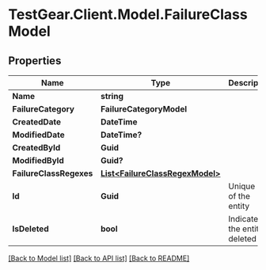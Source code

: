 # TestGear.Client.Model.FailureClassModel

## Properties

Name | Type | Description | Notes
------------ | ------------- | ------------- | -------------
**Name** | **string** |  | [optional] 
**FailureCategory** | **FailureCategoryModel** |  | [optional] 
**CreatedDate** | **DateTime** |  | [optional] 
**ModifiedDate** | **DateTime?** |  | [optional] 
**CreatedById** | **Guid** |  | [optional] 
**ModifiedById** | **Guid?** |  | [optional] 
**FailureClassRegexes** | [**List&lt;FailureClassRegexModel&gt;**](FailureClassRegexModel.md) |  | [optional] 
**Id** | **Guid** | Unique ID of the entity | [optional] 
**IsDeleted** | **bool** | Indicates if the entity is deleted | [optional] 

[[Back to Model list]](../README.md#documentation-for-models) [[Back to API list]](../README.md#documentation-for-api-endpoints) [[Back to README]](../README.md)

